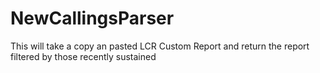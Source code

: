 # NewCallingsParser
This will take a copy an pasted LCR Custom Report and return the report filtered by those recently sustained
